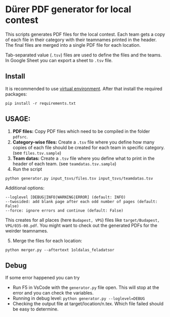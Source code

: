 # Dürer PDF generator for local contest

This scripts generates PDF files for the local contest. Each team gets a copy of each file in their category with their teamnames printed in the header. The final files are merged into a single PDF file for each location.

Tab-separated value (`.tsv`) files are used to define the files and the teams. In Google Sheet you can export a sheet to `.tsv` file.

## Install

It is recommended to use [virtual environment](https://docs.python.org/3/tutorial/venv.html). After that install the required packages:

```
pip install -r requirements.txt
```

## USAGE:

1) **PDF files:** Copy PDF files which need to be compiled in the folder `pdfsrc`.
2) **Category-wise files:** Create a `.tsv` file where you define how many copies of each file should be created for each team in specific category. (see `files.tsv.sample`)
3) **Team datas:** Create a `.tsv` file where you define what to print in the header of each team. (see `teamdatas.tsv.sample`)
4) Run the script
```
python generator.py input_tsvs/files.tsv input_tsvs/teamdatas.tsv
```
Additional options:
```
--loglevel [DEBUG|INFO|WARNING|ERROR] (default: INFO)
--twosided: add blank page after each odd number of pages (default: False)
--force: ignore errors and continue (default: False)
```

This creates for all places (here `Budapest, VPG`) files like `target/Budapest, VPG/035-00.pdf`.
You might want to check out the generated PDFs for the weirder teamnames.

5) Merge the files for each location:
```
python merger.py --aftertext 1oldalas_feladatsor
```

## Debug

If some error happened you can try
- Run F5 in VsCode with the `generator.py` file open. This will stop at the error and you can check the variables.
- Running in debug level: `python generator.py --loglevel=DEBUG`
- Checking the output file at target/location/n.tex. Which file failed should be easy to determine.